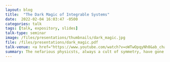 ```yaml
---
layout: blog 
title:  "The Dark Magic of Integrable Systems"
date:  2022-02-04 16:03:47 -0500
categories: talk
tags: [talk, expository, slides]
talk-type: seminar
image: /files/presentations/thumbnails/dark_magic.jpg
file: /files/presentations/dark_magic.pdf
talk-venue: <a href="https://www.youtube.com/watch?v=oWTwOpqyNh0&ab_channel=ElliotKienzle"> UMD RIT in geometry and physics, Spring 2022 </a>
summary: The nefarious physicsts, always a cult of symmetry, have gone too far this time. By constructing a theory with not 1, but 2 supersymmetric partners, they evoked the dark magic of integrable systems. Now they must clean up their mess. They leave gauge theory grove for Loui-ville, a humdrum town caught in the eternal cycles around the tori in an integrable system. Next they brave the soliton swamps, coming face to face with the Toad-a lattices and their waves of hopping toads. They escape the swamp through the spectral cemetary, where the spirits of long-passed integrable systems are chained to forever cover their riemann surfaces. At last, they come upon the Seiberg-Witten summit, a fortress of spectral curves built by the supersymmetric theory they brought into the world.
---
```

